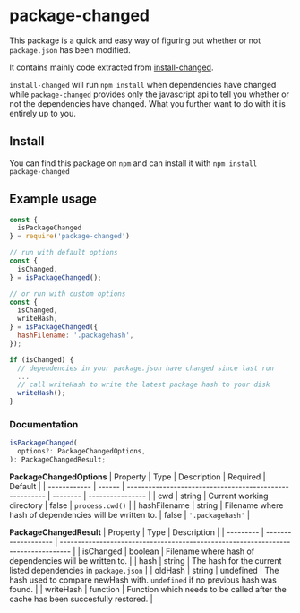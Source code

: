 # package-changed

This package is a quick and easy way of figuring out whether or not `package.json` has been modified.

It contains mainly code extracted from [install-changed](https://github.com/ninesalt/install-changed).

`install-changed` will run `npm install` when dependencies have changed while `package-changed` provides only the javascript api to tell you whether or not the dependencies have changed. What you further want to do with it is entirely up to you.


## Install

You can find this package on `npm` and can install it with `npm install package-changed`

## Example usage
```javascript
const {
  isPackageChanged
} = require('package-changed')

// run with default options
const {
  isChanged,
} = isPackageChanged();

// or run with custom options
const {
  isChanged,
  writeHash,
} = isPackageChanged({
  hashFilename: '.packagehash',
});

if (isChanged) {
  // dependencies in your package.json have changed since last run
  ...
  // call writeHash to write the latest package hash to your disk
  writeHash();
}
```

### Documentation

```javascript
isPackageChanged(
  options?: PackageChangedOptions,
): PackageChangedResult;
```
**PackageChangedOptions**
| Property     | Type   | Description                                             | Required | Default          |
| ------------ | ------ | ------------------------------------------------------- | -------- | ---------------- |
| cwd          | string | Current working directory                               | false    | `process.cwd()`  |
| hashFilename | string | Filename where hash of dependencies will be written to. | false    | `'.packagehash'` |


**PackageChangedResult**
| Property  | Type                | Description                                                                       |
| --------- | ------------------- | --------------------------------------------------------------------------------- |
| isChanged | boolean             | Filename where hash of dependencies will be written to.                           |
| hash      | string              | The hash for the current listed dependencies in `package.json`                    |
| oldHash   | string \| undefined | The hash used to compare newHash with. `undefined` if no previous hash was found. |
| writeHash | function            | Function which needs to be called after the cache has been succesfully restored.  |


